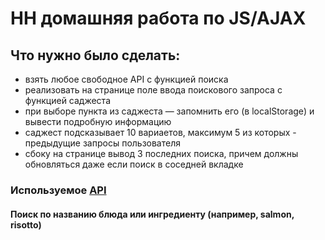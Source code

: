 # HH домашняя работа по JS/AJAX
## Что нужно было сделать:
* взять любое свободное API с функцией поиска
* реализовать на странице поле ввода поискового запроса с функцией саджеста
* при выборе пункта из саджеста — запомнить его (в localStorage) и вывести подробную информацию
* саджест подсказывает 10 вариаетов, максимум 5 из которых - предыдущие запросы пользователя
* сбоку на странице вывод 3 последних поиска, причем должны обновляться даже если поиск в соседней вкладке


### Используемое [API](https://www.themealdb.com/api.php)
#### Поиск по названию блюда или ингредиенту (например, salmon, risotto)
